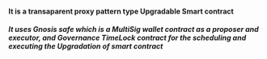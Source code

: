 #### It is a transaparent proxy pattern type Upgradable Smart contract

##### It uses Gnosis safe which is a MultiSig wallet contract as a proposer and executor, and Governance TimeLock contract for the scheduling and executing the Upgradation of smart contract
